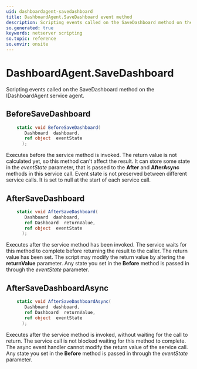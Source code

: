 ```yaml
---
uid: dashboardagent-savedashboard
title: DashboardAgent.SaveDashboard event method
description: Scripting events called on the SaveDashboard method on the DashboardAgent service agent.
so.generated: true
keywords: netserver scripting
so.topic: reference
so.envir: onsite
---
```

# DashboardAgent.SaveDashboard

Scripting events called on the <see cref='M:IDashboardAgent.SaveDashboard'>SaveDashboard</see> method on the <see cref='IDashboardAgent'>IDashboardAgent</see>  service agent.

## BeforeSaveDashboard
```cs
    static void BeforeSaveDashboard(
       Dashboard  dashboard,
       ref object  eventState
      );
```
Executes before the service method is invoked.
The return value is not calculated yet, so this method can't affect the result.
It can store some state in the *eventState* parameter, that is passed to the **After** and **AfterAsync** methods in this service call.
Event state is not preserved between different service calls. It is set to null at the start of each service call.
## AfterSaveDashboard
```cs
    static void AfterSaveDashboard(
       Dashboard  dashboard,
       ref Dashboard  returnValue,
       ref object  eventState
      );
```
Executes after the service method has been invoked. The service waits for this method to complete before returning the result to the caller.
The return value has been set. The script may modify the return value by altering the **returnValue** parameter.
Any state you set in the **Before** method is passed in through the *eventState* parameter.
## AfterSaveDashboardAsync
```cs
    static void AfterSaveDashboardAsync(
       Dashboard  dashboard,
       ref Dashboard  returnValue,
       ref object  eventState
      );
```
Executes after the service method is invoked, without waiting for the call to return.
The service call is not blocked waiting for this method to complete.
The async event handler cannot modify the return value of the service call.
Any state you set in the **Before** method is passed in through the *eventState* parameter.

